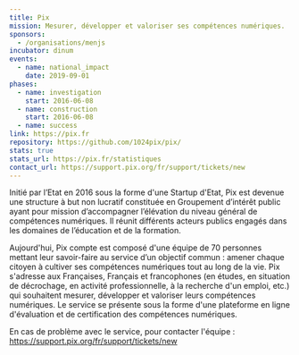 ```yaml
---
title: Pix
mission: Mesurer, développer et valoriser ses compétences numériques.
sponsors:
  - /organisations/menjs
incubator: dinum
events:
  - name: national_impact
    date: 2019-09-01
phases:
  - name: investigation
    start: 2016-06-08
  - name: construction
    start: 2016-06-08
  - name: success
link: https://pix.fr
repository: https://github.com/1024pix/pix/
stats: true
stats_url: https://pix.fr/statistiques
contact_url: https://support.pix.org/fr/support/tickets/new
---
```


Initié par l’Etat en 2016 sous la forme d'une Startup d'Etat, Pix est devenue une structure à but non lucratif constituée en Groupement d’intérêt public ayant pour mission d’accompagner l’élévation du niveau général de compétences numériques. Il réunit différents acteurs publics engagés dans les domaines de l’éducation et de la formation.

Aujourd'hui, Pix compte est composé d'une équipe de 70 personnes mettant leur savoir-faire au service d’un objectif commun : amener chaque citoyen à cultiver ses compétences numériques tout au long de la vie. Pix s'adresse aux Françaises, Français et francophones (en études, en situation de décrochage, en activité professionnelle, à la recherche d'un emploi, etc.) qui souhaitent mesurer, développer et valoriser leurs compétences numériques. Le service se présente sous la forme d'une plateforme en ligne d'évaluation et de certification des compétences numériques.

En cas de problème avec le service, pour contacter l'équipe : https://support.pix.org/fr/support/tickets/new



